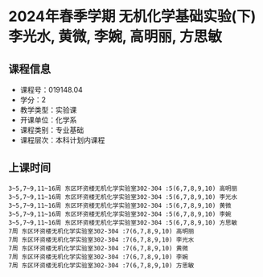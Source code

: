 # 2024年春季学期 无机化学基础实验(下) 李光水, 黄微, 李婉, 高明丽, 方思敏






## 课程信息

- 课程号：019148.04
- 学分：2
- 教学类型：实验课
- 开课单位：化学系
- 课程类别：专业基础
- 课程层次：本科计划内课程

## 上课时间

```
3~5,7~9,11~16周 东区环资楼无机化学实验室302-304 :5(6,7,8,9,10) 高明丽
3~5,7~9,11~16周 东区环资楼无机化学实验室302-304 :5(6,7,8,9,10) 李光水
3~5,7~9,11~16周 东区环资楼无机化学实验室302-304 :5(6,7,8,9,10) 黄微
3~5,7~9,11~16周 东区环资楼无机化学实验室302-304 :5(6,7,8,9,10) 李婉
3~5,7~9,11~16周 东区环资楼无机化学实验室302-304 :5(6,7,8,9,10) 方思敏
7周 东区环资楼无机化学实验室302-304 :7(6,7,8,9,10) 高明丽
7周 东区环资楼无机化学实验室302-304 :7(6,7,8,9,10) 李光水
7周 东区环资楼无机化学实验室302-304 :7(6,7,8,9,10) 黄微
7周 东区环资楼无机化学实验室302-304 :7(6,7,8,9,10) 李婉
7周 东区环资楼无机化学实验室302-304 :7(6,7,8,9,10) 方思敏
```


